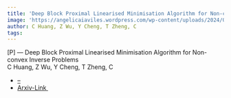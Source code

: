 ```yaml
---  
title: 'Deep Block Proximal Linearised Minimisation Algorithm for Non-convex Inverse Problems'  
image: 'https://angelicaiaviles.wordpress.com/wp-content/uploads/2024/06/deepblock.png'  
author: C Huang, Z Wu, Y Cheng, T Zheng, C  
tags:   
---  
```

  
[P] — Deep Block Proximal Linearised Minimisation Algorithm for Non-convex Inverse Problems  
C Huang, Z Wu, Y Cheng, T Zheng, C  
  
- [–](https://arxiv.org/search/cs?searchtype=author&query=Schonlieb,+C)
- [Arxiv-Link ](https://arxiv.org/pdf/2406.02458)  
        
